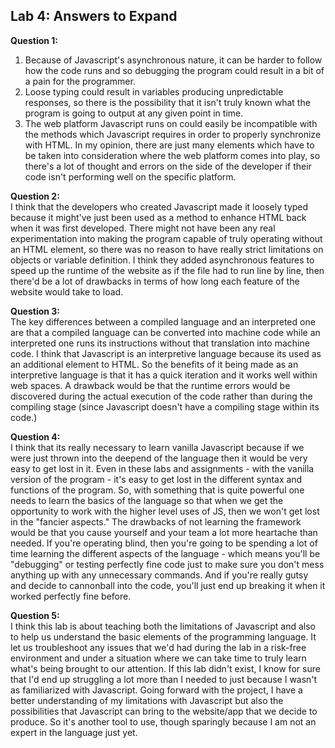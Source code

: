## Lab 4: Answers to Expand

**Question 1:**  
1. Because of Javascript's asynchronous nature, it can be harder to follow how the code runs and so debugging the program could result in a bit of a pain for the programmer.
2. Loose typing could result in variables producing unpredictable responses, so there is the possibility that it isn't truly known what the program is going to output at any given point in time.
3. The web platform Javascript runs on could easily be incompatible with the methods which Javascript requires in order to properly synchronize with HTML. In my opinion, there are just many elements which have to be taken into consideration where the web platform comes into play, so there's a lot of thought and errors on the side of the developer if their code isn't performing well on the specific platform.

**Question 2:**  
I think that the developers who created Javascript made it loosely typed because it might've just been used as a method to enhance HTML back when it was first developed. There might not have been any real experimentation into making the program capable of truly operating without an HTML element, so there was no reason to have really strict limitations on objects or variable definition. I think they added asynchronous features to speed up the runtime of the website as if the file had to run line by line, then there'd be a lot of drawbacks in terms of how long each feature of the website would take to load.

**Question 3:**  
The key differences between a compiled language and an interpreted one are that a compiled language can be converted into machine code while an interpreted one runs its instructions without that translation into machine code. I think that Javascript is an interpretive language because its used as an additional element to HTML. So the benefits of it being made as an interpretive language is that it has a quick iteration and it works well within web spaces. A drawback would be that the runtime errors would be discovered during the actual execution of the code rather than during the compiling stage (since Javascript doesn't have a compiling stage within its code.)

**Question 4:**  
I think that its really necessary to learn vanilla Javascript because if we were just thrown into the deepend of the language then it would be very easy to get lost in it. Even in these labs and assignments - with the vanilla version of the program - it's easy to get lost in the different syntax and functions of the program. So, with something that is quite powerful one needs to learn the basics of the language so that when we get the opportunity to work with the higher level uses of JS, then we won't get lost in the "fancier aspects." The drawbacks of not learning the framework would be that you cause yourself and your team a lot more heartache than needed. If you're operating blind, then you're going to be spending a lot of time learning the different aspects of the language - which means you'll be "debugging" or testing perfectly fine code just to make sure you don't mess anything up with any unnecessary commands. And if you're really gutsy and decide to cannonball into the code, you'll just end up breaking it when it worked perfectly fine before.

**Question 5:**  
I think this lab is about teaching both the limitations of Javascript and also to help us understand the basic elements of the programming language. It let us troubleshoot any issues that we'd had during the lab in a risk-free environment and under a situation where we can take time to truly learn what's being brought to our attention. If this lab didn't exist, I know for sure that I'd end up struggling a lot more than I needed to just because I wasn't as familiarized with Javascript. Going forward with the project, I have a better understanding of my limitations with Javascript but also the possibilities that Javascript can bring to the website/app that we decide to produce. So it's another tool to use, though sparingly because I am not an expert in the language just yet.
